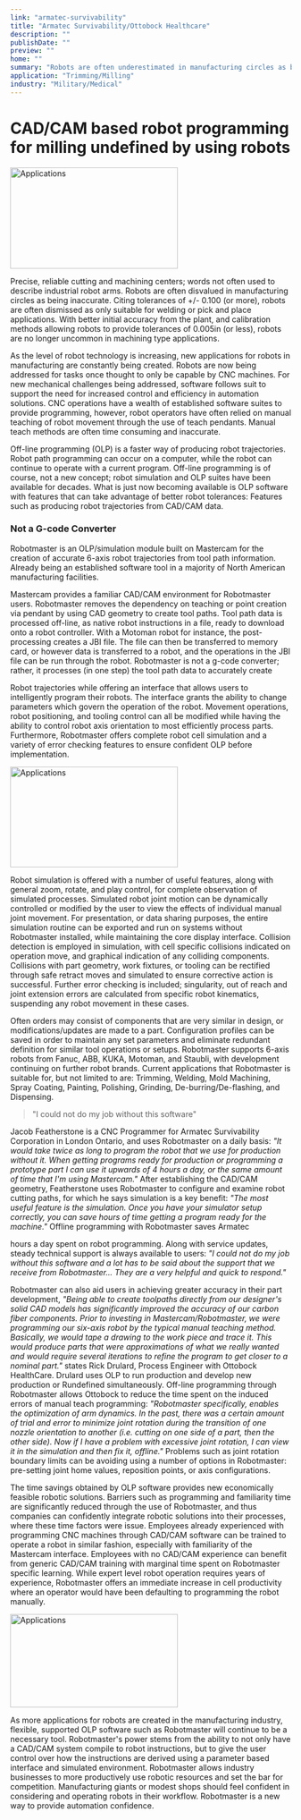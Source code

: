 ```yaml
---
link: "armatec-survivability"
title: "Armatec Survivability/Ottobock Healthcare"
description: ""
publishDate: ""
preview: ""
home: ""
summary: "Robots are often underestimated in manufacturing circles as being inaccurate and dismissed as only suitable for welding or pick and place applications. With better accuracy machine designs and improved calibration methods now allowing robots to provide tolerances of 0.1mm/0.005in or less, robots are no longer uncommon in machining type applications. In addition, off-line programming (OLP) suites offer features that can take advantage of better robot tolerances and produce robot trajectories from CAD/CAM data. “Being able to create toolpaths directly from our designer's solid CAD models has significantly improved the accuracy of our carbon fiber components.”"
application: "Trimming/Milling"
industry: "Military/Medical"
---
```

# CAD/CAM based robot programming for milling undefined by using robots

<img src="/assets/images/success/Cad%20cam%20based%20robot%20programming_files/image001.jpg" class="alignLeft" width=300 height=181 alt="Applications" />

Precise, reliable cutting and machining centers; words not often used to describe industrial robot arms. Robots are often disvalued in manufacturing circles as being inaccurate. Citing tolerances of +/- 0.100 (or more), robots are often dismissed as only suitable for welding or pick and place applications. With better initial accuracy from the plant, and calibration methods allowing robots to provide tolerances of 0.005in (or less), robots are no longer uncommon in machining type applications.

As the level of robot technology is increasing, new applications for robots in manufacturing are constantly being created. Robots are now being addressed for tasks once thought to only be capable by CNC machines. For new mechanical challenges being addressed, software follows suit to support the need for increased control and efficiency in automation solutions. CNC operations have a wealth of established software suites to provide programming, however, robot operators have often relied on manual teaching of robot movement through the use of teach pendants. Manual teach methods are often time consuming and inaccurate.

Off-line programming (OLP) is a faster way of producing robot trajectories. Robot path programming can occur on a computer, while the robot can continue to operate with a current program. Off-line programming is of course, not a new concept; robot simulation and OLP suites have been available for decades. What is just now becoming available is OLP software with features that can take advantage of better robot tolerances: Features such as producing robot trajectories from CAD/CAM data.

### Not a G-code Converter

Robotmaster is an OLP/simulation module built on Mastercam for the creation of accurate 6-axis robot trajectories from tool path information. Already being an established software tool in a majority of North American manufacturing facilities.

Mastercam provides a familiar CAD/CAM environment for Robotmaster users. Robotmaster removes the dependency on teaching or point creation via pendant by using CAD geometry to create tool paths. Tool path data is processed off-line, as native robot instructions in a file, ready to download onto a robot controller. With a Motoman robot for instance, the post-processing creates a JBI file. The file can then be transferred to memory card, or however data is transferred to a robot, and the operations in the JBI file can be run through the robot. Robotmaster is not a g-code converter; rather, it processes (in one step) the tool path data to accurately create

Robot trajectories while offering an interface that allows users to intelligently program their robots. The interface grants the ability to change parameters which govern the operation of the robot. Movement operations, robot positioning, and tooling control can all be modified while having the ability to control robot axis orientation to most efficiently process parts. Furthermore, Robotmaster offers complete robot cell simulation and a variety of error checking features to ensure confident OLP before implementation.

<img src="/assets/images/success/Cad%20cam%20based%20robot%20programming_files/image003.jpg" class="alignLeft" width=300 height=180 alt="Applications" />

Robot simulation is offered with a number of useful features, along with general zoom, rotate, and play control, for complete observation of simulated processes. Simulated robot joint motion can be dynamically controlled or modified by the user to view the effects of individual manual joint movement. For presentation, or data sharing purposes, the entire simulation routine can be exported and run on systems without Robotmaster installed, while maintaining the core display interface. Collision detection is employed in simulation, with cell specific collisions indicated on operation move, and graphical indication of any colliding components. Collisions with part geometry, work fixtures, or tooling can be rectified through safe retract moves and simulated to ensure corrective action is successful. Further error checking is included; singularity, out of reach and joint extension errors are calculated from specific robot kinematics, suspending any robot movement in these cases.

Often orders may consist of components that are very similar in design, or modifications/updates are made to a part. Configuration profiles can be saved in order to maintain any set parameters and eliminate redundant definition for similar tool operations or setups. Robotmaster supports 6-axis robots from Fanuc, ABB, KUKA, Motoman, and Staubli, with development continuing on further robot brands. Current applications that Robotmaster is suitable for, but not limited to are: Trimming, Welding, Mold Machining, Spray Coating, Painting, Polishing, Grinding, De-burring/De-flashing, and Dispensing.

> "I could not do my job without this software"

Jacob Featherstone is a CNC Programmer for Armatec Survivability Corporation in London Ontario, and uses Robotmaster on a daily basis: *"It would take twice as long to program the robot that we use for production without it. When getting programs ready for production or programming a prototype part I can use it upwards of 4 hours a day, or the same amount of time that I'm using Mastercam."* After establishing the CAD/CAM geometry, Featherstone uses Robotmaster to configure and examine robot cutting paths, for which he says simulation is a key benefit: *"The most useful feature is the simulation. Once you have your simulator setup correctly, you can save hours of time getting a program ready for the machine."* Offline programming with Robotmaster saves Armatec

hours a day spent on robot programming. Along with service updates, steady technical support is always available to users: *"I could not do my job without this software and a lot has to be said about the support that we receive from Robotmaster... They are a very helpful and quick to respond."*

Robotmaster can also aid users in achieving greater accuracy in their part development, *"Being able to create toolpaths directly from our designer's solid CAD models has significantly improved the accuracy of our carbon fiber components. Prior to investing in Mastercam/Robotmaster, we were programming our six-axis robot by the typical manual teaching method. Basically, we would tape a drawing to the work piece and trace it. This would produce parts that were approximations of what we really wanted and would require several iterations to refine the program to get closer to a nominal part."* states Rick Drulard, Process Engineer with Ottobock HealthCare. Drulard uses OLP to run production and develop new production or Rundefined simultaneously. Off-line programming through Robotmaster allows Ottobock to reduce the time spent on the induced errors of manual teach programming: *"Robotmaster specifically, enables the optimization of arm dynamics. In the past, there was a certain amount of trial and error to minimize joint rotation during the transition of one nozzle orientation to another (i.e. cutting on one side of a part, then the other side). Now if I have a problem with excessive joint rotation, I can view it in the simulation and then fix it, offline."* Problems such as joint rotation boundary limits can be avoiding using a number of options in Robotmaster: pre-setting joint home values, reposition points, or axis configurations.

The time savings obtained by OLP software provides new economically feasible robotic solutions. Barriers such as programming and familiarity time are significantly reduced through the use of Robotmaster, and thus companies can confidently integrate robotic solutions into their processes, where these time factors were issue. Employees already experienced with programming CNC machines through CAD/CAM software can be trained to operate a robot in similar fashion, especially with familiarity of the Mastercam interface. Employees with no CAD/CAM experience can benefit from generic CAD/CAM training with marginal time spent on Robotmaster specific learning. While expert level robot operation requires years of experience, Robotmaster offers an immediate increase in cell productivity where an operator would have been defaulting to programming the robot manually.

<img src="/assets/images/success/Cad%20cam%20based%20robot%20programming_files/image005.jpg" class="alignLeft" width=300 height=167 alt="Applications" />

As more applications for robots are created in the manufacturing industry, flexible, supported OLP software such as Robotmaster will continue to be a necessary tool. Robotmaster's power stems from the ability to not only have a CAD/CAM system compile to robot instructions, but to give the user control over how the instructions are derived using a parameter based interface and simulated environment. Robotmaster allows industry businesses to more productively use robotic resources and set the bar for competition. Manufacturing giants or modest shops should feel confident in considering and operating robots in their workflow. Robotmaster is a new way to provide automation confidence.